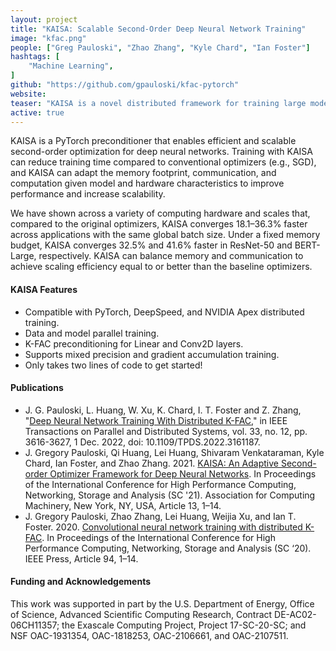 ```yaml
---
layout: project
title: "KAISA: Scalable Second-Order Deep Neural Network Training"
image: "kfac.png"
people: ["Greg Pauloski", "Zhao Zhang", "Kyle Chard", "Ian Foster"]
hashtags: [
    "Machine Learning",
]
github: "https://github.com/gpauloski/kfac-pytorch"
website: 
teaser: "KAISA is a novel distributed framework for training large models with K-FAC at scale."
active: true
---
```


KAISA is a PyTorch preconditioner that enables efficient and scalable second-order optimization for deep neural networks.
Training with KAISA can reduce training time compared to conventional optimizers (e.g., SGD), and KAISA can adapt the memory footprint, communication, and computation given model and hardware characteristics to improve performance and increase scalability.

We have shown across a variety of computing hardware and scales that, compared to the original optimizers, KAISA converges 18.1–36.3% faster across applications with the same global batch size.
Under a fixed memory budget, KAISA converges 32.5% and 41.6% faster in ResNet-50 and BERT-Large, respectively.
KAISA can balance memory and communication to achieve scaling efficiency equal to or better than the baseline optimizers.

#### KAISA Features
- Compatible with PyTorch, DeepSpeed, and NVIDIA Apex distributed training.
- Data and model parallel training.
- K-FAC preconditioning for Linear and Conv2D layers.
- Supports mixed precision and gradient accumulation training.
- Only takes two lines of code to get started!

#### Publications
- J. G. Pauloski, L. Huang, W. Xu, K. Chard, I. T. Foster and Z. Zhang, "[Deep Neural Network Training With Distributed K-FAC](https://ieeexplore.ieee.org/abstract/document/9739867)," in IEEE Transactions on Parallel and Distributed Systems, vol. 33, no. 12, pp. 3616-3627, 1 Dec. 2022, doi: 10.1109/TPDS.2022.3161187.
- J. Gregory Pauloski, Qi Huang, Lei Huang, Shivaram Venkataraman, Kyle Chard, Ian Foster, and Zhao Zhang. 2021. [KAISA: An Adaptive Second-order Optimizer Framework for Deep Neural Networks](https://dl.acm.org/doi/10.1145/3458817.3476152). In Proceedings of the International Conference for High Performance Computing, Networking, Storage and Analysis (SC '21). Association for Computing Machinery, New York, NY, USA, Article 13, 1–14.
- J. Gregory Pauloski, Zhao Zhang, Lei Huang, Weijia Xu, and Ian T. Foster. 2020. [Convolutional neural network training with distributed K-FAC](https://dl.acm.org/doi/10.5555/3433701.3433826). In Proceedings of the International Conference for High Performance Computing, Networking, Storage and Analysis (SC ‘20). IEEE Press, Article 94, 1–14.

#### Funding and Acknowledgements
This work was supported in part by the U.S. Department of Energy, Office of Science, Advanced Scientific Computing Research, Contract DE-AC02-06CH11357; the Exascale Computing Project, Project 17-SC-20-SC; and NSF OAC-1931354,  OAC-1818253, OAC-2106661, and OAC-2107511.
